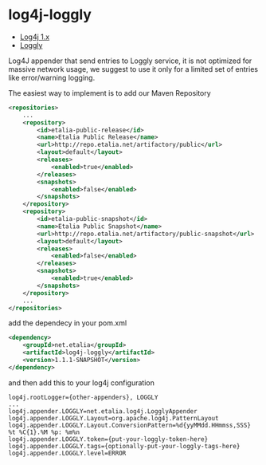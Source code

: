 # log4j-loggly

* [Log4j 1.x](http://logging.apache.org/log4j/)
* [Loggly](https://www.loggly.com/)

Log4J appender that send entries to Loggly service, it is not optimized for massive network usage, we suggest to use it only for a limited set of entries like error/warning logging.

The easiest way to implement is to add our Maven Repository
```xml
<repositories>
	...
	<repository>
		<id>etalia-public-release</id>
		<name>Etalia Public Release</name>
		<url>http://repo.etalia.net/artifactory/public</url>
		<layout>default</layout>
		<releases>
			<enabled>true</enabled>
		</releases>
		<snapshots>
			<enabled>false</enabled>
		</snapshots>
	</repository>
	<repository>
		<id>etalia-public-snapshot</id>
		<name>Etalia Public Snapshot</name>
		<url>http://repo.etalia.net/artifactory/public-snapshot</url>
		<layout>default</layout>
		<releases>
			<enabled>false</enabled>
		</releases>
		<snapshots>
			<enabled>true</enabled>
		</snapshots>
	</repository>
	...
</repositories>
```

add the dependecy in your pom.xml

```xml
<dependency>
	<groupId>net.etalia</groupId>
	<artifactId>log4j-loggly</artifactId>
	<version>1.1.1-SNAPSHOT</version>
</dependency>
```

and then add this to your log4j configuration

```properties
log4j.rootLogger={other-appenders}, LOGGLY
...
log4j.appender.LOGGLY=net.etalia.log4j.LogglyAppender
log4j.appender.LOGGLY.Layout=org.apache.log4j.PatternLayout
log4j.appender.LOGGLY.Layout.ConversionPattern=%d{yyMMdd.HHmmss,SSS} %t %C{1}.%M %p: %m%n
log4j.appender.LOGGLY.token={put-your-loggly-token-here}
log4j.appender.LOGGLY.tags={optionally-put-your-loggly-tags-here}
log4j.appender.LOGGLY.level=ERROR
```
